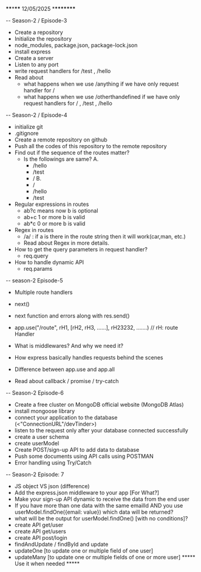 **\*\***\***\*\*** 12/05/2025 \***\*\*\*\*\*\*\***

-- Season-2 / Episode-3

- Create a repository
- Initialize the repository
- node_modules, package.json, package-lock.json
- install express
- Create a server
- Listen to any port
- write request handlers for /test , /hello
- Read about
  - what happens when we use /anything if we have only request handler for /
  - what happens when we use /otherthandefined if we have only request handlers for / , /test , /hello

-- Season-2 / Episode-4

- initialize git
- .gitignore
- Create a remote repository on github
- Push all the codes of this repository to the remote repository
- Find out if the sequence of the routes matter?
  - Is the followings are same?
    A.
    - /hello
    - /test
    - /
      B.
    - /
    - /hello
    - /test
- Regular expressions in routes
  - ab?c means now b is optional
  - ab+c 1 or more b is valid
  - ab\*c 0 or more b is valid
- Regex in routes
  - /a/ : if a is there in the route string then it will work(car,man, etc.)
  - Read about Regex in more details.
- How to get the query parameters in request handler?
  - req.query
- How to handle dynamic API
  - req.params

-- season-2 Episode-5

- Multiple route handlers
- next()
- next function and errors along with res.send()
- app.use("/route", rH1, [rH2, rH3, ......], rH23232, .......) // rH: route Handler

- What is middlewares? And why we need it?
- How express basically handles requests behind the scenes
- Difference between app.use and app.all

- Read about callback / promise / try-catch

-- Season-2 Episode-6

- Create a free cluster on MongoDB official website (MongoDB Atlas)
- install mongoose library
- connect your application to the database (<"ConnectionURL"/devTinder>)
- listen to the request only after your database connected successfully
- create a user schema
- create userModel
- Create POST/sign-up API to add data to database
- Push some documents using API calls using POSTMAN
- Error handling using Try/Catch


-- Season-2 Episode: 7

- JS object VS json (difference)
- Add the express.json middleware to your app [For What?]
- Make your sign-up API dynamic to receive the data from the end user
- If you have more than one data with the same emailId AND you use userModel.findOne({email: value}) which data will be returned?
- what will be the output for userModel.findOne() [with no conditions]?
- create API get/user
- create API get/users
- create API post/login
- findAndUpdate / findById and update
- updateOne [to update one or multiple field of one user]
- updateMany [to update one or multiple fields of one or more user] ***** Use it when needed *****

